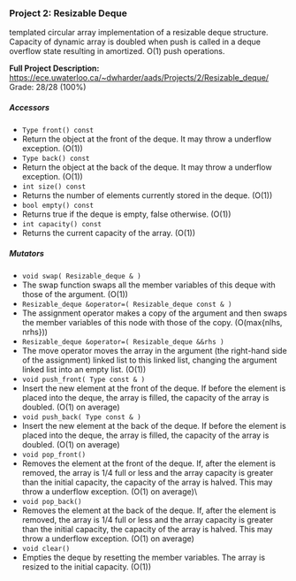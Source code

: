 ### Project 2: Resizable Deque
 <Type> templated circular array implementation of a resizable deque structure. Capacity of dynamic array is doubled when push is called in a deque overflow state resulting in amortized. O(1) push operations.

**Full Project Description:** https://ece.uwaterloo.ca/~dwharder/aads/Projects/2/Resizable_deque/
Grade: 28/28 (100%)
  
##### Accessors
- ```Type front() const```
 - Return the object at the front of the deque. It may throw a underflow exception. (O(1))
- ```Type back() const```
 - Return the object at the back of the deque. It may throw a underflow exception. (O(1))
- ```int size() const```
 - Returns the number of elements currently stored in the deque. (O(1))
- ```bool empty() const```
 - Returns true if the deque is empty, false otherwise. (O(1))
- ```int capacity() const```
 - Returns the current capacity of the array. (O(1))

##### Mutators
- ```void swap( Resizable_deque & )```
 - The swap function swaps all the member variables of this deque with those of the argument. (O(1))
- ```Resizable_deque &operator=( Resizable_deque const & )```
 - The assignment operator makes a copy of the argument and then swaps the member variables of this node with those of the copy. (O(max{nlhs, nrhs}))
- ```Resizable_deque &operator=( Resizable_deque &&rhs )```
 - The move operator moves the array in the argument (the right-hand side of the assignment) linked list to this linked list, changing the argument linked list into an empty list. (O(1))
- ```void push_front( Type const & )```
 - Insert the new element at the front of the deque. If before the element is placed into the deque, the array is filled, the capacity of the array is doubled. (O(1) on average)
- ```void push_back( Type const & )```
 - Insert the new element at the back of the deque. If before the element is placed into the deque, the array is filled, the capacity of the array is doubled. (O(1) on average)
- ```void pop_front()```
 - Removes the element at the front of the deque. If, after the element is removed, the array is 1/4 full or less and the array capacity is greater than the initial capacity, the capacity of the array is halved. This may throw a underflow exception. (O(1) on average)\
- ```void pop_back()```
 - Removes the element at the back of the deque. If, after the element is removed, the array is 1/4 full or less and the array capacity is greater than the initial capacity, the capacity of the array is halved. This may throw a underflow exception. (O(1) on average)
- ```void clear()```
 - Empties the deque by resetting the member variables. The array is resized to the initial capacity. (O(1))
